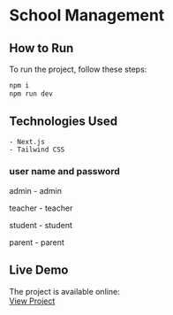# School Management



## How to Run

To run the project, follow these steps:

```sh
npm i
npm run dev
```

## Technologies Used

```
- Next.js
- Tailwind CSS
```

### user name and password 

 admin - admin 
 
 teacher - teacher
 
 student - student
 
 parent - parent


## Live Demo

The project is available online:  
[View Project](https://school-management-gamma-eight.vercel.app/)
